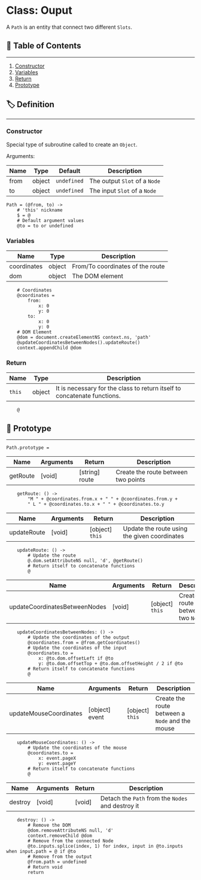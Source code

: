 # Class: Ouput

A `Path` is an entity that connect two different `Slots`.

## 📜 Table of Contents
---
1. [Constructor](#Constructor)
2. [Variables](#Variables)
3. [Return](#Return)
4. [Prototype](#🤖-Prototype)

## 🏷️ Definition
---

### Constructor

Special type of subroutine called to create an `Object`.

Arguments:

| Name | Type | Default | Description |
| --- | --- | --- | --- |
| from | object | `undefined` | The output `Slot` of a `Node` |
| to | object | `undefined` | The input `Slot` of a `Node` |

    Path = (@from, to) ->
        # 'this' nickname
        $ = @
        # Default argument values
        @to = to or undefined

### Variables

| Name | Type | Description |
| --- | --- | --- |
| coordinates | object | From/To coordinates of the route |
| dom | object | The DOM element |

        # Coordinates
        @coordinates =
            from:
                x: 0
                y: 0
            to:
                x: 0
                y: 0
        # DOM Element
        @dom = document.createElementNS context.ns, 'path'
        @updateCoordinatesBetweenNodes().updateRoute()
        context.appendChild @dom

### Return

| Name | Type | Description |
| --- | --- | --- |
| `this` | object | It is necessary for the class to return itself to concatenate functions. |

        @

## 🤖 Prototype
---

    Path.prototype =
    
| Name | Arguments | Return | Description |
| --- | --- | --- | --- |
| getRoute | [void] | [string] route | Create the route between two points |
    
        getRoute: () ->
            "M " + @coordinates.from.x + " " + @coordinates.from.y +
            " L " + @coordinates.to.x + " " + @coordinates.to.y

| Name | Arguments | Return | Description |
| --- | --- | --- | --- |
| updateRoute | [void] | [object] `this` | Update the route using the given coordinates |
    
        updateRoute: () ->
            # Update the route
            @.dom.setAttributeNS null, 'd', @getRoute()
            # Return itself to concatenate functions
            @

| Name | Arguments | Return | Description |
| --- | --- | --- | --- |
| updateCoordinatesBetweenNodes | [void] | [object] `this` | Create the route between two `Nodes` |
    
        updateCoordinatesBetweenNodes: () ->
            # Update the coordinates of the output
            @coordinates.from = @from.getCoordinates()
            # Update the coordinates of the input
            @coordinates.to =
                x: @to.dom.offsetLeft if @to
                y: @to.dom.offsetTop + @to.dom.offsetHeight / 2 if @to
            # Return itself to concatenate functions
            @
        
| Name | Arguments | Return | Description |
| --- | --- | --- | --- |
| updateMouseCoordinates | [object] event | [object] `this` | Create the route between a `Node` and the mouse |
    
        updateMouseCoordinates: () ->
            # Update the coordinates of the mouse
            @coordinates.to =
                x: event.pageX
                y: event.pageY
            # Return itself to concatenate functions
            @

| Name | Arguments | Return | Description |
| --- | --- | --- | --- |
| destroy | [void] | [void] | Detach the `Path` from the `Nodes` and destroy it |
    
        destroy: () ->
            # Remove the DOM
            @dom.removeAttributeNS null, 'd'
            context.removeChild @dom
            # Remove from the connected Node
            @to.inputs.splice(index, 1) for index, input in @to.inputs when input.path = @ if @to
            # Remove from the output
            @from.path = undefined
            # Return void
            return